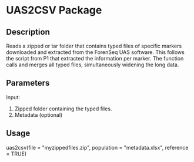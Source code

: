 # UAS2CSV Package

## Description
Reads a zipped or tar folder that contains typed files of specific markers downloaded and extracted from the ForenSeq UAS software. 
This follows the script from P1 that extracted the information per marker. The function calls and merges all typed files, simultaneously widening the long data.

## Parameters
Input: 
1. Zipped folder containing the typed files.
2. Metadata (optional)

## Usage
uas2csv(file = "myzippedfiles.zip", population = "metadata.xlsx", reference = TRUE)
